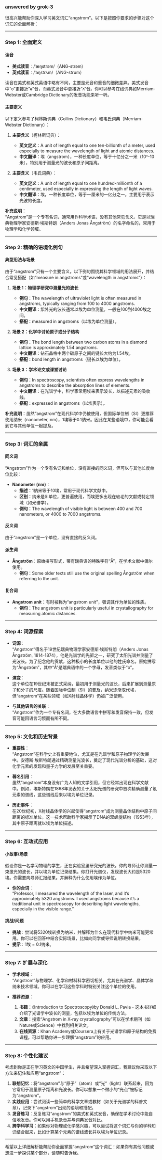 ### answered by grok-3
很高兴能帮助你深入学习英文词汇“angstrom”。以下是按照你要求的步骤对这个词汇的全面解析：

---

### Step 1: 全面定义

#### 读音
- **美式读音**：/ˈæŋstrəm/（ANG-strəm）
- **英式读音**：/ˈaŋstrʌm/（ANG-strum）
  
读音在美式和英式英语中略有不同，主要是元音和重音的细微差异。美式发音中“o”更接近“ə”音，而英式发音中更接近“ʌ”音。你可以参考在线词典如Merriam-Webster或Cambridge Dictionary的发音功能来听一听。

#### 主要定义
以下定义参考了柯林斯词典（Collins Dictionary）和韦氏词典（Merriam-Webster Dictionary）：
1. **主要含义**（柯林斯词典）：
   - **英文定义**：A unit of length equal to one ten-billionth of a meter, used especially to measure the wavelength of light and atomic distances.
   - **中文翻译**：埃（angstrom），一种长度单位，等于十亿分之一米（10^-10米），特别用于测量光的波长和原子间距离。
   
2. **主要含义**（韦氏词典）：
   - **英文定义**：A unit of length equal to one hundred-millionth of a centimeter, used especially in expressing the length of light waves.
   - **中文翻译**：埃，一种长度单位，等于一厘米的一亿分之一，主要用于表示光波的长度。

**补充说明**：  
“Angstrom”是一个专有名词，通常用作科学术语，没有其他常见含义。它是以瑞典物理学家安德斯·埃斯特朗（Anders Jonas Ångström）的名字命名的，常用于物理学和化学领域。

---

### Step 2: 精确的语境化例句

#### 典型用法与场景
由于“angstrom”只有一个主要含义，以下例句围绕其科学领域的用法展开，并结合常见搭配（如“measure in angstroms”或“wavelength in angstroms”）：

1. **场景 1：物理学研究中测量光的波长**
   - **例句**：The wavelength of ultraviolet light is often measured in angstroms, typically ranging from 100 to 4000 angstroms.
   - **中文翻译**：紫外光的波长通常以埃为单位测量，一般在100到4000埃之间。
   - **搭配**：measured in angstroms（以埃为单位测量）。

2. **场景 2：化学中讨论原子或分子结构**
   - **例句**：The bond length between two carbon atoms in a diamond lattice is approximately 1.54 angstroms.
   - **中文翻译**：钻石晶格中两个碳原子之间的键长大约为1.54埃。
   - **搭配**：bond length in angstroms（键长以埃为单位）。

3. **场景 3：学术论文或课堂讨论**
   - **例句**：In spectroscopy, scientists often express wavelengths in angstroms to describe the absorption lines of elements.
   - **中文翻译**：在光谱学中，科学家常用埃来表示波长，以描述元素的吸收线。
   - **搭配**：expressed in angstroms（以埃表示）。

**补充说明**：虽然“angstrom”在现代科学中仍被使用，但国际单位制（SI）更推荐使用纳米（nanometer, nm），1埃等于0.1纳米。因此在某些语境中，你可能会看到它与其他单位一起提及。

---

### Step 3: 词汇的亲属

#### 同义词
“Angstrom”作为一个专有名词和单位，没有直接的同义词，但可以与其他长度单位比较：
- **Nanometer (nm)**：
  - **描述**：1纳米等于10埃，常用于现代科学文献中。
  - **区别**：纳米是SI单位，更普遍使用，而埃更多出现在较老的文献或特定领域（如光谱学）。
  - **例句**：The wavelength of visible light is between 400 and 700 nanometers, or 4000 to 7000 angstroms.

#### 反义词
由于“angstrom”是一个单位，没有直接的反义词。

#### 派生词
- **Ångström**：原始拼写形式，带有瑞典语的特殊字符“Å”，在学术文献中偶尔使用。
  - **例句**：Some older texts still use the original spelling Ångström when referring to the unit.

#### 复合词
- **Angstrom unit**：有时被称为“angstrom unit”，强调其作为单位的性质。
  - **例句**：The angstrom unit is particularly useful in crystallography for measuring atomic distances.

---

### Step 4: 词源探索

- **词源**：  
“Angstrom”得名于19世纪瑞典物理学家安德斯·埃斯特朗（Anders Jonas Ångström, 1814-1874），他是光谱学的先驱之一，研究了太阳光谱并测量了光波长。为了纪念他的贡献，这种极小的长度单位以他的姓氏命名。原始拼写为“Ångström”，其中“Å”是瑞典语中的一个字母，发音类似于“o”。

- **演变**：  
这个单位在19世纪末被正式采纳，最初用于测量光的波长，后来扩展到测量原子和分子的尺度。随着国际单位制（SI）的普及，纳米逐渐取代埃，但“angstrom”在某些领域（如X射线晶体学）仍被广泛使用。

- **与其他语言的关联**：  
“Angstrom”作为一个专有名词，在大多数语言中拼写和发音保持一致，但发音可能因语言习惯而有所不同。

---

### Step 5: 文化和历史背景

- **重要性**：  
“Angstrom”在科学史上有重要地位，尤其是在光谱学和原子物理学的发展中。安德斯·埃斯特朗通过精确测量光波长，奠定了现代光谱分析的基础，这对化学元素的发现和量子力学的发展至关重要。

- **著名引用**：  
虽然“angstrom”本身没有广为人知的文学引用，但它经常出现在科学文献中。例如，埃斯特朗在1868年发表的关于太阳光谱的研究中首次精确测量了氢元素的谱线，这些谱线后来以埃为单位记录。

- **历史事件**：  
在20世纪初，X射线晶体学的兴起使得“angstrom”成为测量晶体结构中原子间距离的标准单位。这一技术帮助科学家揭示了DNA的双螺旋结构（1953年），其中原子距离就以埃为单位描述。

---

### Step 6: 互动式应用

#### 小故事/场景
假设你是一名学习物理的学生，正在实验室里研究光的波长。你的导师让你测量一束激光的波长，并以埃为单位记录结果。你打开光谱仪，发现波长大约是5320埃。你需要向导师汇报结果，并解释为什么使用埃作为单位。

- **你的台词**：  
“Professor, I measured the wavelength of the laser, and it’s approximately 5320 angstroms. I used angstroms because it’s a traditional unit in spectroscopy for describing light wavelengths, especially in the visible range.”

#### 挑战/问题
- **挑战**：尝试将5320埃转换为纳米，并解释为什么在现代科学中纳米可能更常用。你可以在回答中结合实际场景，比如向同学或导师说明转换结果。
- **提示**：1埃 = 0.1纳米。

---

### Step 7: 扩展与深化

- **学术领域**：  
“Angstrom”与物理学、化学和材料科学密切相关，尤其在光谱学、晶体学和纳米技术领域。你可以在学习这些学科时特别关注这个单位的使用。

- **推荐资源**：  
  1. **书籍**：《Introduction to Spectroscopy》by Donald L. Pavia - 这本书详细介绍了光谱学中波长的测量，包括以埃为单位的传统方法。
  2. **文章**：搜索“Angstrom in X-ray crystallography”可以在学术期刊（如Nature或Science）中找到相关论文。
  3. **在线资源**：Khan Academy或Coursera上有关于光谱学和原子结构的免费课程，可以帮助你进一步理解“angstrom”的应用。

---

### Step 8: 个性化建议

考虑到你是正在学习英文的中国学生，并且希望深入掌握词汇，我建议你采取以下方法来记住和应用“angstrom”：
1. **联想记忆**：将“angstrom”与“原子”（atom）或“光”（light）联系起来，因为它常用于测量原子距离和光波长。你可以想象一个微小的“光点”被标记为“angstrom”。
2. **实践应用**：尝试阅读一些简单的科学文章或教材（如关于光谱学的科普文章），记录下“angstrom”出现的语境和搭配。
3. **发音练习**：反复练习“angstrom”的美式和英式发音，确保在学术讨论中能自信地发音。你可以用手机录音并与词典发音对比。
4. **跨学科学习**：如果你对物理或化学感兴趣，可以尝试将这个词汇与你的学科知识结合起来，比如计算某个元素的谱线波长并以埃为单位记录。

---

希望以上详细解析能帮助你全面掌握“angstrom”这个词汇！如果你有其他问题或想进一步探讨某个部分，请随时告诉我。